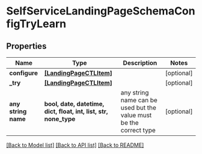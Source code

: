 # SelfServiceLandingPageSchemaConfigTryLearn


## Properties
Name | Type | Description | Notes
------------ | ------------- | ------------- | -------------
**configure** | [**[LandingPageCTLItem]**](LandingPageCTLItem.md) |  | [optional] 
**_try** | [**[LandingPageCTLItem]**](LandingPageCTLItem.md) |  | [optional] 
**any string name** | **bool, date, datetime, dict, float, int, list, str, none_type** | any string name can be used but the value must be the correct type | [optional]

[[Back to Model list]](../README.md#documentation-for-models) [[Back to API list]](../README.md#documentation-for-api-endpoints) [[Back to README]](../README.md)


